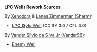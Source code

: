 **LPC Wells Rework Sources**

By [Xenodora](https://opengameart.org/user/5683) & [Lanea Zimmerman (Sharm)](https://opengameart.org/user/1727):
- [LPC Style Well](https://opengameart.org/node/17451) (CC BY 3.0 / GPL 3.0)

By [Vander Silvio da Silva Jr (Vander96)](https://opengameart.org/user/2486):
- [Enemy Well](https://opengameart.org/node/18884)
